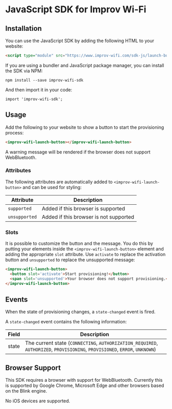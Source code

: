 # JavaScript SDK for Improv Wi-Fi

## Installation

You can use the JavaScript SDK by adding the following HTML to your website:

```html
<script type="module" src="https://www.improv-wifi.com/sdk-js/launch-button.js"></script>
```

If you are using a bundler and JavaScript package manager, you can install the SDK via NPM:

```
npm install --save improv-wifi-sdk
```

And then import it in your code:

```
import 'improv-wifi-sdk';
```

## Usage

Add the following to your website to show a button to start the provisioning process:

```html
<improv-wifi-launch-button></improv-wifi-launch-button>
```

A warning message will be rendered if the browser does not support WebBluetooth.

### Attributes

The following attributes are automatically added to `<improv-wifi-launch-button>` and can be used for styling:

| Attribute | Description |
| -- | -- |
| `supported` | Added if this browser is supported
| `unsupported` | Added if this browser is not supported

### Slots

It is possible to customize the button and the message. You do this by putting your elements inside the `<improv-wifi-launch-button>` element and adding the appropriate `slot` attribute. Use `activate` to replace the activation button and `unsupported` to replace the unsupported message:

```html
<improv-wifi-launch-button>
  <button slot='activate'>Start provisioning!</button>
  <span slot='unsupported'>Your browser does not support provisioning.</span>
</improv-wifi-launch-button>
```

## Events

When the state of provisioning changes, a `state-changed` event is fired.

A `state-changed` event contains the following information:

Field | Description
-- | --
state | The current state (`CONNECTING`, `AUTHORIZATION_REQUIRED`, `AUTHORIZED`, `PROVISIONING`, `PROVISIONED`, `ERROR`, `UNKNOWN`)

## Browser Support

This SDK requires a browser with support for WebBluetooth. Currently this is supported by Google Chrome, Microsoft Edge and other browsers based on the Blink engine.

No iOS devices are supported.
